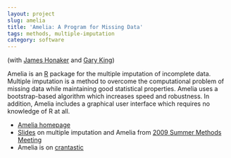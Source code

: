 ```yaml
---
layout: project
slug: amelia
title: 'Amelia: A Program for Missing Data'
tags: methods, multiple-imputation
category: software
---
```


(with [James Honaker][] and [Gary King][])

Amelia is an [R][] package for the multiple imputation of incomplete
data. Multiple imputation is a method to overcome the computational
problem of missing data while maintaining good statistical
properties. Amelia uses a bootstrap-based algorithm which increases
speed and robustness. In addition, Amelia includes a graphical user
interface which requires no knowledge of R at all.


* [Amelia homepage][home]
* [Slides][] on multiple imputation and Amelia from [2009 Summer Methods Meeting][polmeth2009]
* Amelia is on [crantastic][]

[James Honaker]: http://polisci.la.psu.edu/facultybios/Honaker.html
[Gary King]: http://gking.harvard.edu
[R]: http://www.r-project.org
[home]: http://gking.harvard.edu/amelia
[Slides]: /files/papers/amelia-polmeth.pdf
[crantastic]: http://crantastic.org/packages/Amelia
[polmeth2009]: http://polmeth.wustl.edu/conferences/methods2009/index.html
